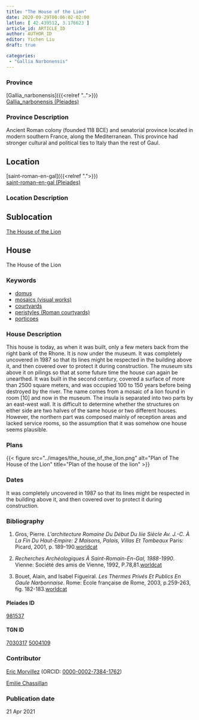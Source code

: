 ```yaml
---
title: "The House of the Lion"
date: 2020-09-29T00:06:02-02:00
latlon: [ 42.439512, 3.176623 ]
article_id: ARTICLE_ID
author: AUTHOR_ID
editor: Yichen Liu
draft: true

categories:
 - "Gallia Narbonensis"
---
```


### Province

[Gallia_narbonensis]({{<relref "..">}}) \
[Gallia_narbonensis (Pleiades)](https://pleiades.stoa.org/places/981537)

### Province Description

Ancient Roman colony (founded 118 BCE) and senatorial province located in modern southern France, along the Mediterranean. This province had stronger cultural and political ties to Italy than the rest of Gaul.

## Location

[saint-roman-en-gal]({{<relref ".">}}) \
[saint-roman-en-gal (Pleiades)]()

### Location Description

<!--### Location Description-->

<!-- LEAVE THIS BLANK FOR NOW -->

## Sublocation

[The House of the Lion](#)

<!--### Sublocation Description-->

<!-- DESCRIPTION -->

## House


The House of the Lion


### Keywords

- [domus](http://vocab.getty.edu/page/aat/300005506)
- [mosaics (visual works)](http://vocab.getty.edu/page/aat/300015342)
- [courtyards](http://vocab.getty.edu/page/aat/300004095)
- [peristyles (Roman courtyards)](http://vocab.getty.edu/page/aat/300080971)
- [porticoes](http://vocab.getty.edu/page/aat/300004145)



### House Description

This house is today, as when it was built, only a few meters back from the right bank of the Rhone. It is now under the museum. It was completely uncovered in 1987 so that its lines might be respected in the building above it, and then covered over to protect it during construction. The museum sits above it on pilings so that at some future time the house can again be unearthed. It was built in the second century, covered a surface of more than 2500 square meters, and was occupied 100 to 150 years before being destroyed by the river. The name comes from a mosaic of a lion found in room [10] and now in the museum. The insula is separated into two parts by an east-west wall. It is difficult to determine whether the structures on either side are two halves of the same house or two different houses. However, the northern part was composed mainly of reception areas and lacked service rooms, so the assumption that it was somehow one house seems plausible.

<!--### Maps-->

<!--
OLD WAY (DO NOT USE)
![alt_text](../../images/image_name.ext)
*CAPTION*

NEW WAY ↓↓↓↓
{{< figure src="../images/image_name.ext" alt="ALT_TEXT" title="CAPTION" >}}
-->

### Plans


{{< figure src="../images/the_house_of_the_lion.png" alt="Plan of The House of the Lion" title="Plan of the house of the lion" >}}




### Dates

It was completely uncovered in 1987 so that its lines might be respected in the building above it, and then covered over to protect it during construction.

### Bibliography

1. Gros, Pierre. *L'architecture Romaine Du Début Du Iiie Siècle Av. J.-C. À La Fin Du Haut-Empire: 2 Maisons, Palais, Villas Et Tombeaux* Paris: Picard, 2001, p. 189-190.[worldcat](http://www.worldcat.org/oclc/1169743067)

2. *Recherches Archéologiques À Saint-Romain-En-Gal, 1988-1990*. Vienne: Société des amis de Vienne, 1992, P.78,81.[worldcat](http://www.worldcat.org/oclc/1068996218)

3. Bouet, Alain, and Isabel Figueiral. *Les Thermes Privés Et Publics En Gaule Narbonnaise*. Rome: École française de Rome, 2003, p.259-263, fig. 182-183.[worldcat](http://www.worldcat.org/oclc/43416334)


#### Pleiades ID

[981537](https://pleiades.stoa.org/places/981537)

#### TGN ID

[7030317](http://vocab.getty.edu/page/tgn/7030317)
[5004109](http://vocab.getty.edu/page/tgn/5004109)

### Contributor

[Eric Morvillez](link) (ORCID: [0000-0002-7384-1762](https://orcid.org/0000-0002-7384-1762))

[Emilie Chassillan](link)
### Publication date


21 Apr 2021

<!--### Related articles-->

<!-- Links to other related articles. Leave blank for now -->